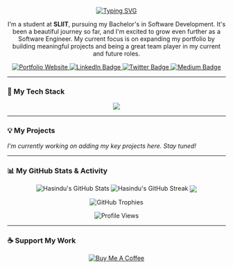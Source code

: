 <p align="center">
  <a href="https://git.io/typing-svg"><img src="https://readme-typing-svg.herokuapp.com?font=Fira+Code&size=28&pause=1000&color=00B0B9&center=true&width=435&lines=Hi+there%2C+I'm+Hasindu!+%F0%9F%91%8B;I'm+a+Software+Development+Student;Based+in+beautiful+Sri+Lanka+%F0%9F%87%B1%F0%9F%87%B0" alt="Typing SVG" /></a>
</p>

<p align="center">
  I'm a student at <strong>SLIIT</strong>, pursuing my Bachelor's in Software Development. It's been a beautiful journey so far, and I'm excited to grow even further as a Software Engineer. My current focus is on expanding my portfolio by building meaningful projects and being a great team player in my current and future roles.
</p>

<p align="center">
  <a href="https://www.hasindu.me">
    <img src="https://img.shields.io/badge/www.hasindu.me-00B0B9?style=for-the-badge&logo=ghost&logoColor=white" alt="Portfolio Website">
  </a>
  <a href="https://linkedin.com/in/hasinduonline">
    <img src="https://img.shields.io/badge/LinkedIn-0077B5?style=for-the-badge&logo=linkedin&logoColor=white" alt="LinkedIn Badge"/>
  </a>
  <a href="https://twitter.com/hasinduonline">
    <img src="https://img.shields.io/badge/Twitter-1DA1F2?style=for-the-badge&logo=twitter&logoColor=white" alt="Twitter Badge"/>
  </a>
   <a href="https://medium.com/@hasinduonline">
    <img src="https://img.shields.io/badge/Medium-12100E?style=for-the-badge&logo=medium&logoColor=white" alt="Medium Badge"/>
  </a>
</p>

---

### 🚀 My Tech Stack

<p align="center">
  <a href="https://skillicons.dev">
    <img src="https://skillicons.dev/icons?i=python,java,javascript,react,html,figma,git,nodejs,postgres&perline=5" />
  </a>
</p>

---

### 💡 My Projects

*I'm currently working on adding my key projects here. Stay tuned!*

---

### 📊 My GitHub Stats & Activity

<p align="center">
  <img src="https://github-readme-stats.vercel.app/api?username=hrtechplus&theme=vue-dark&show_icons=true&hide_border=true&include_all_commits=true" alt="Hasindu's GitHub Stats" />
  <img src="https://github-readme-streak-stats.herokuapp.com/?user=hrtechplus&theme=vue-dark&hide_border=true" alt="Hasindu's GitHub Streak" />
  <img align="center" src="https://github-readme-stats.vercel.app/api/top-langs/?username=hrtechplus&theme=vue-dark&hide_border=true&include_all_commits=true&count_private=false&layout=compact" />
</p>

<p align="center">
  <img src="https://github-profile-trophy.vercel.app/?username=hrtechplus&theme=dracula&no-frame=false&no-bg=true&margin-w=4" alt="GitHub Trophies" />
</p>

<p align="center">
  <img src="https://komarev.com/ghpvc/?username=hrtechplus&label=PROFILE+VIEWS&color=blueviolet&style=for-the-badge" alt="Profile Views" />
</p>

---

### ☕ Support My Work

<p align="center">
  <a href="https://buymeacoffee.com/hasinduonline" target="_blank">
    <img src="https://img.shields.io/badge/Buy%20Me%20a%20Coffee-ffdd00?style=for-the-badge&logo=buy-me-a-coffee&logoColor=black" alt="Buy Me A Coffee">
  </a>
</p>
